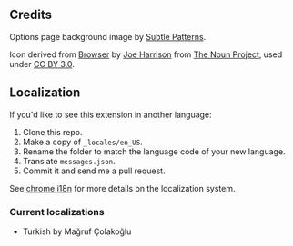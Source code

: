 ﻿## Credits

Options page background image by [Subtle Patterns](http://subtlepatterns.com/use-your-illusion/).

Icon derived from [Browser](http://thenounproject.com/term/browser/16164/) by [Joe Harrison](http://thenounproject.com/joe_harrison) from [The Noun Project](http://thenounproject.com/), used under [CC BY 3.0](http://creativecommons.org/licenses/by/3.0/).

## Localization

If you'd like to see this extension in another language:

1. Clone this repo.
2. Make a copy of `_locales/en_US`.
3. Rename the folder to match the language code of your new language.
4. Translate `messages.json`.
5. Commit it and send me a pull request.

See [chrome.i18n](https://developer.chrome.com/extensions/i18n) for more details on the localization system.

### Current localizations

* Turkish by Mağruf Çolakoğlu